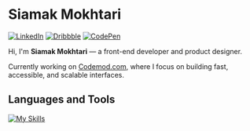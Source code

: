 # Siamak Mokhtari

[![LinkedIn](https://img.shields.io/badge/LinkedIn-Profile-0D76A8?style=flat&logo=linkedin&logoColor=white)](https://www.linkedin.com/in/siamakmokhtari/)
[![Dribbble](https://img.shields.io/badge/Dribbble-Portfolio-ea4c89?style=flat&logo=dribbble&logoColor=white)](https://dribbble.com/siamak)
[![CodePen](https://img.shields.io/badge/CodePen-Demos-black?style=flat&logo=codepen&logoColor=white)](https://codepen.io/siamak)

Hi, I'm **Siamak Mokhtari** — a front-end developer and product designer.

Currently working on [Codemod.com](https://codemod.com), where I focus on building fast, accessible, and scalable interfaces.

## Languages and Tools

[![My Skills](https://skillicons.dev/icons?i=react,ts,js,nextjs,tailwind,figma,nodejs,vite,vue,prisma,supabase,postgres,mongodb,vercel,docker,git,github,html,css,sass,ps,ai,netlify,pnpm,npm,yarn,vscode)](https://skillicons.dev)
